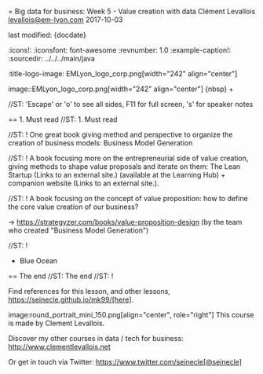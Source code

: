 = Big data for business: Week 5 - Value creation with data
Clément Levallois <levallois@em-lyon.com>
2017-10-03

last modified: {docdate}

:icons!:
:iconsfont:   font-awesome
:revnumber: 1.0
:example-caption!:
:sourcedir: ../../../main/java

:title-logo-image: EMLyon_logo_corp.png[width="242" align="center"]

image::EMLyon_logo_corp.png[width="242" align="center"]
{nbsp} +

//ST: 'Escape' or 'o' to see all sides, F11 for full screen, 's' for speaker notes



== 1. Must read
//ST: 1. Must read

//ST: !
One great book giving method and perspective to organize the creation of business models: Business Model Generation

//ST: !
A book focusing more on the entrepreneurial side of value creation, giving methods to shape value proposals and iterate on them: The Lean Startup (Links to an external site.) (available at the Learning Hub) + companion website (Links to an external site.).

//ST: !
A book focusing on the concept of value proposition: how to define the core value creation of our business?

-> https://strategyzer.com/books/value-proposition-design (by the team who created "Business Model Generation")

//ST: !
+ Blue Ocean


== The end
//ST: The end
//ST: !

Find references for this lesson, and other lessons, https://seinecle.github.io/mk99/[here].

image:round_portrait_mini_150.png[align="center", role="right"]
This course is made by Clement Levallois.

Discover my other courses in data / tech for business: http://www.clementlevallois.net

Or get in touch via Twitter: https://www.twitter.com/seinecle[@seinecle]
